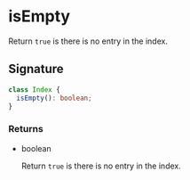 # isEmpty

Return `true` is there is no entry in the index.

## Signature

```ts
class Index {
  isEmpty(): boolean;
}
```

### Returns

<ul class="param-ul">
  <li class="param-li param-li-root">
    <span class="param-type">boolean</span>
    <br>
    <p class="param-description">Return  <code>true</code>  is there is no entry in the index.</p>
  </li>
</ul>